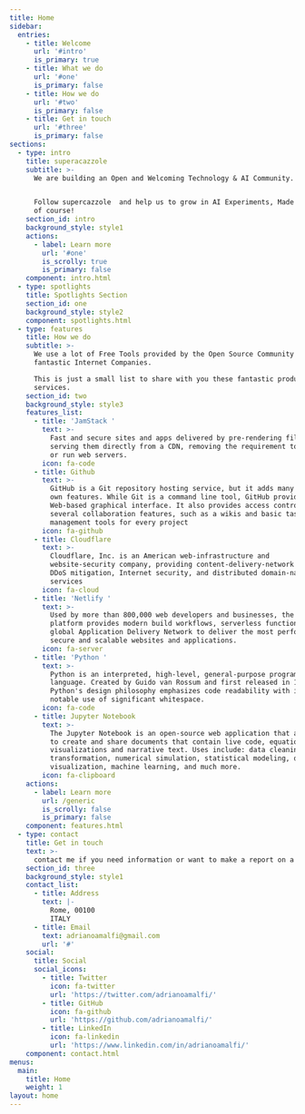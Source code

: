 ```yaml
---
title: Home
sidebar:
  entries:
    - title: Welcome
      url: '#intro'
      is_primary: true
    - title: What we do
      url: '#one'
      is_primary: false
    - title: How we do
      url: '#two'
      is_primary: false
    - title: Get in touch
      url: '#three'
      is_primary: false
sections:
  - type: intro
    title: superacazzole
    subtitle: >-
      We are building an Open and Welcoming Technology & AI Community. 


      Follow supercazzole  and help us to grow in AI Experiments, Made in Italy
      of course!
    section_id: intro
    background_style: style1
    actions:
      - label: Learn more
        url: '#one'
        is_scrolly: true
        is_primary: false
    component: intro.html
  - type: spotlights
    title: Spotlights Section
    section_id: one
    background_style: style2
    component: spotlights.html
  - type: features
    title: How we do
    subtitle: >-
      We use a lot of Free Tools provided by the Open Source Community or
      fantastic Internet Companies. 

      This is just a small list to share with you these fantastic products and
      services. 
    section_id: two
    background_style: style3
    features_list:
      - title: 'JamStack '
        text: >-
          Fast and secure sites and apps delivered by pre-rendering files and
          serving them directly from a CDN, removing the requirement to manage
          or run web servers.
        icon: fa-code
      - title: Github
        text: >-
          GitHub is a Git repository hosting service, but it adds many of its
          own features. While Git is a command line tool, GitHub provides a
          Web-based graphical interface. It also provides access control and
          several collaboration features, such as a wikis and basic task
          management tools for every project
        icon: fa-github
      - title: Cloudflare
        text: >-
          Cloudflare, Inc. is an American web-infrastructure and
          website-security company, providing content-delivery-network services,
          DDoS mitigation, Internet security, and distributed domain-name-server
          services
        icon: fa-cloud
      - title: 'Netlify '
        text: >-
          Used by more than 800,000 web developers and businesses, the Netlify
          platform provides modern build workflows, serverless functions and a
          global Application Delivery Network to deliver the most performant,
          secure and scalable websites and applications.
        icon: fa-server
      - title: 'Python '
        text: >-
          Python is an interpreted, high-level, general-purpose programming
          language. Created by Guido van Rossum and first released in 1991,
          Python's design philosophy emphasizes code readability with its
          notable use of significant whitespace.
        icon: fa-code
      - title: Jupyter Notebook
        text: >-
          The Jupyter Notebook is an open-source web application that allows you
          to create and share documents that contain live code, equations,
          visualizations and narrative text. Uses include: data cleaning and
          transformation, numerical simulation, statistical modeling, data
          visualization, machine learning, and much more.
        icon: fa-clipboard
    actions:
      - label: Learn more
        url: /generic
        is_scrolly: false
        is_primary: false
    component: features.html
  - type: contact
    title: Get in touch
    text: >-
      contact me if you need information or want to make a report on a website content, remember that this is a fan site so it may take several days before you can receive a reply.
    section_id: three
    background_style: style1
    contact_list:
      - title: Address
        text: |-
          Rome, 00100
          ITALY
      - title: Email
        text: adrianoamalfi@gmail.com
        url: '#'
    social:
      title: Social
      social_icons:
        - title: Twitter
          icon: fa-twitter
          url: 'https://twitter.com/adrianoamalfi/'
        - title: GitHub
          icon: fa-github
          url: 'https://github.com/adrianoamalfi/'
        - title: LinkedIn
          icon: fa-linkedin
          url: 'https://www.linkedin.com/in/adrianoamalfi/'
    component: contact.html
menus:
  main:
    title: Home
    weight: 1
layout: home
---
```

